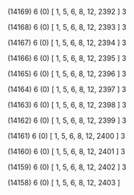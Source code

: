 (14169) 6 (0) [ 1, 5, 6, 8, 12, 2392 ] 3 


(14168) 6 (0) [ 1, 5, 6, 8, 12, 2393 ] 3 


(14167) 6 (0) [ 1, 5, 6, 8, 12, 2394 ] 3 


(14166) 6 (0) [ 1, 5, 6, 8, 12, 2395 ] 3 


(14165) 6 (0) [ 1, 5, 6, 8, 12, 2396 ] 3 


(14164) 6 (0) [ 1, 5, 6, 8, 12, 2397 ] 3 


(14163) 6 (0) [ 1, 5, 6, 8, 12, 2398 ] 3 


(14162) 6 (0) [ 1, 5, 6, 8, 12, 2399 ] 3 


(14161) 6 (0) [ 1, 5, 6, 8, 12, 2400 ] 3 


(14160) 6 (0) [ 1, 5, 6, 8, 12, 2401 ] 3 


(14159) 6 (0) [ 1, 5, 6, 8, 12, 2402 ] 3 


(14158) 6 (0) [ 1, 5, 6, 8, 12, 2403 ]  

